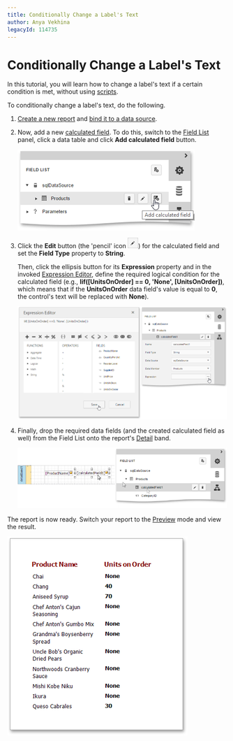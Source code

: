 ```yaml
---
title: Conditionally Change a Label's Text
author: Anya Vekhina
legacyId: 114735
---
```

# Conditionally Change a Label's Text
In this tutorial, you will learn how to change a label's text if a certain condition is met, without using [scripts](../scripting.md).

To conditionally change a label's text, do the following.
1. [Create a new report](../basic-operations/create-a-new-report.md) and [bind it to a data source](../providing-data/bind-a-report-to-data.md).
2. Now, add a new [calculated field](../providing-data/calculated-fields.md). To do this, switch to the [Field List](../../interface-elements/field-list.md) panel, click a data table and click **Add calculated field** button.
	
	![eud-calc-fields-0](../../../../images/img119502.png)
3. Click the **Edit** button (the 'pencil' icon ![web-report-designer-edit-query](../../../../images/img118475.png)) for the calculated field and set the **Field Type** property to **String**.
	
	Then, click the ellipsis button for its **Expression** property and in the invoked [Expression Editor](../../interface-elements/expression-editor.md), define the required logical condition for the calculated field (e.g., **Iif([UnitsOnOrder] == 0, 'None', [UnitsOnOrder])**, which means that if the **UnitsOnOrder** data field's value is equal to **0**, the control's text will be replaced with **None**).
	
	![eud-change-label-text](../../../../images/img119846.png)
4. Finally, drop the required data fields (and the created calculated field as well) from the Field List onto the report's [Detail](../../report-elements/report-bands.md) band.
	
	![eud-change-label-text-1](../../../../images/img119847.png)

The report is now ready. Switch your report to the [Preview](../../document-preview.md) mode and view the result.

![eud-change-label-text-2](../../../../images/img119848.png)